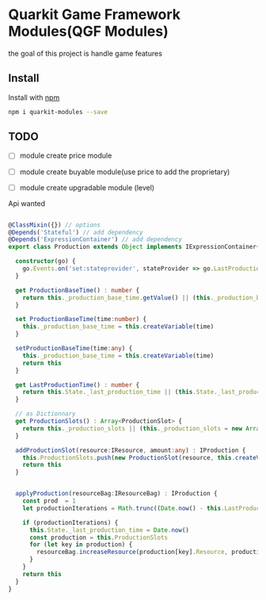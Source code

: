 # Quarkit Game Framework Modules(QGF Modules)

the goal of this project is handle game features


## Install

Install with [npm](https://www.npmjs.com/)

```sh
npm i quarkit-modules --save
```

## TODO

- [ ] module create price module
- [ ] module create buyable module(use price to add the proprietary)
- [ ] module create upgradable module (level)


Api wanted
```ts

@ClassMixin({}) // options
@Depends('Stateful') // add dependency
@Depends('ExpressionContainer') // add dependency
export class Production extends Object implements IExpressionContainer{

  constructor(go) {
    go.Events.on('set:stateprovider', stateProvider => go.LastProductionTime)
  }

  get ProductionBaseTime() : number {
    return this._production_base_time.getValue() || (this._production_base_time = this.createVariable(100))
  }

  set ProductionBaseTime(time:number) {
    this._production_base_time = this.createVariable(time)
  }

  setProductionBaseTime(time:any) {
    this._production_base_time = this.createVariable(time)
    return this
  }

  get LastProductionTime() : number {
    return this.State._last_production_time || (this.State._last_production_time = Date.now())
  }

  // as Dictionnary
  get ProductionSlots() : Array<ProductionSlot> {
    return this._production_slots || (this._production_slots = new Array<ProductionSlot>())
  }

  addProductionSlot(resource:IResource, amount:any) : IProduction {
    this.ProductionSlots.push(new ProductionSlot(resource, this.createVariable(amount)))
    return this
  }


  applyProduction(resourceBag:IResourceBag) : IProduction {
    const prod  = 1
    let productionIterations = Math.trunc((Date.now() - this.LastProductionTime ) / this.ProductionBaseTime)

    if (productionIterations) {
      this.State._last_production_time = Date.now()
      const production = this.ProductionSlots
      for (let key in production) {
        resourceBag.increaseResource(production[key].Resource, productionIterations * production[key].Amount)
      }
    }
    return this      
  }
}
```